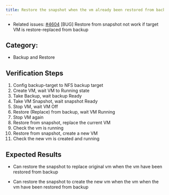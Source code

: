 ```yaml
---
title: Restore the snapshot when the vm already been restored from backup
---
```


* Related issues: [#4604](https://github.com/harvester/harvester/issues/4604) [BUG] Restore from snapshot not work if target VM is restore-replaced from backup


## Category: 
* Backup and Restore

## Verification Steps
1. Config backup-target to NFS backup target
1. Create VM, wait VM to Running state
1. Take Backup, wait backup Ready
1. Take VM Snapshot, wait snapshot Ready
1. Stop VM, wait VM Off
1. Restore (Replace) from backup, wait VM Running
1. Stop VM again
1. Restore from snapshot, replace the current VM
1. Check the vm is running
1. Restore from snapshot, create a new VM
1. Check the new vm is created and running

## Expected Results
* Can restore the snapshot to replace original vm when the vm have been restored from backup


* Can restore the snapshot to create the new vm when the vm when the vm have been restored from backup
